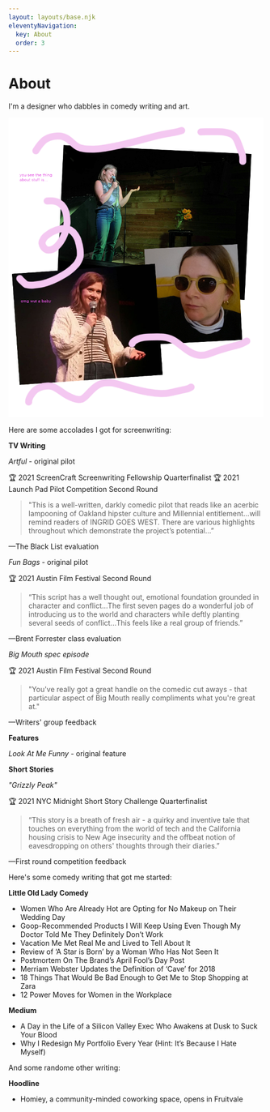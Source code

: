 ```yaml
---
layout: layouts/base.njk
eleventyNavigation:
  key: About
  order: 3
---
```

# About

I'm a designer who dabbles in comedy writing and art. 

![A collage of pictures of me doing standup](pic.png)


Here are some accolades I got for screenwriting:

**TV Writing**

*Artful* - original pilot

🏆 2021 ScreenCraft Screenwriting Fellowship Quarterfinalist
🏆 2021 Launch Pad Pilot Competition Second Round

> "This is a well-written, darkly comedic pilot that reads like an acerbic lampooning of Oakland hipster culture and Millennial entitlement…will remind readers of INGRID GOES WEST. There are various highlights throughout which demonstrate the project’s potential…”

—The Black List evaluation


*Fun Bags* - original pilot

🏆 2021 Austin Film Festival Second Round

> “This script has a well thought out, emotional foundation grounded in character and conflict...The first seven pages do a wonderful job of introducing us to the world and characters while deftly planting several seeds of conflict...This feels like a real group of friends.”

—Brent Forrester class evaluation


*Big Mouth spec episode*

🏆 2021 Austin Film Festival Second Round

> "You've really got a great handle on the comedic cut aways - that particular aspect of Big Mouth really compliments what you're great at."

—Writers' group feedback


**Features**

*Look At Me Funny* - original feature



**Short Stories**

*"Grizzly Peak"*

🏆 2021 NYC Midnight Short Story Challenge Quarterfinalist

> “This story is a breath of fresh air - a quirky and inventive tale that touches on everything from the world of tech and the California housing crisis to New Age insecurity and the offbeat notion of eavesdropping on others' thoughts through their diaries.”

—First round competition feedback


Here's some comedy writing that got me started:

**Little Old Lady Comedy**
- Women Who Are Already Hot are Opting for No Makeup on Their Wedding Day
- Goop-Recommended Products I Will Keep Using Even Though My Doctor Told Me They Definitely Don’t Work
- Vacation Me Met Real Me and Lived to Tell About It
- Review of ‘A Star is Born’ by a Woman Who Has Not Seen It
- Postmortem On The Brand’s April Fool’s Day Post
- Merriam Webster Updates the Definition of ‘Cave’ for 2018
- 18 Things That Would Be Bad Enough to Get Me to Stop Shopping at Zara
- 12 Power Moves for Women in the Workplace


**Medium**
- A Day in the Life of a Silicon Valley Exec Who Awakens at Dusk to Suck Your Blood
- Why I Redesign My Portfolio Every Year (Hint: It’s Because I Hate Myself)


And some randome other writing:	

**Hoodline**

- Homiey, a community-minded coworking space, opens in Fruitvale